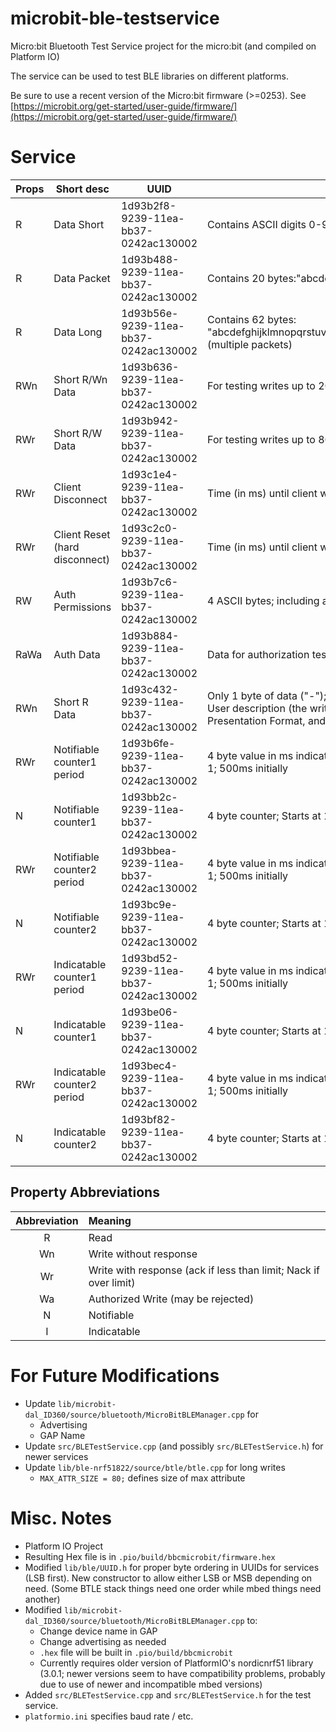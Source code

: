 # microbit-ble-testservice

Micro:bit Bluetooth Test Service project for the micro:bit (and compiled on Platform IO)

The service can be used to test BLE libraries on different platforms.

Be sure to use a recent version of the Micro:bit firmware (>=0253). See [https://microbit.org/get-started/user-guide/firmware/](https://microbit.org/get-started/user-guide/firmware/)


# Service 

| Props | Short desc | UUID | Long Description |
|-------|------------|------|------------------|
| R     |  Data Short    | 1d93b2f8-9239-11ea-bb37-0242ac130002 |  Contains ASCII digits 0-9: "0123456789"  (10 bytes) | 
| R     |  Data Packet   | 1d93b488-9239-11ea-bb37-0242ac130002 | Contains 20 bytes:"abcdefghijklmnopqrst" (full BLE packet) |
| R     |  Data Long     | 1d93b56e-9239-11ea-bb37-0242ac130002 | Contains 62 bytes: "abcdefghijklmnopqrstuvwzyzABCDEFGHIJKLMNOPQRSTUVWXYZ0123456789" (multiple packets) |
| RWn    | Short R/Wn Data  | 1d93b636-9239-11ea-bb37-0242ac130002 | For testing writes up to 20 bytes (readback to confirm)|
| RWr    | Short R/W Data  | 1d93b942-9239-11ea-bb37-0242ac130002 | For testing writes up to 80 bytes (readback to confirm) |
| RWr | Client Disconnect | 1d93c1e4-9239-11ea-bb37-0242ac130002 | Time (in ms) until client will disconnect intentionally |
| RWr | Client Reset (hard disconnect) | 1d93c2c0-9239-11ea-bb37-0242ac130002| Time (in ms) until client will disconnect intentionally |
| RW | Auth Permissions | 1d93b7c6-9239-11ea-bb37-0242ac130002 | 4 ASCII bytes; including an "R" allows Read and "W" allows write |
| RaWa | Auth Data | 1d93b884-9239-11ea-bb37-0242ac130002 | Data for authorization test (8 bytes) |
| RWn    | Short R Data  |  1d93c432-9239-11ea-bb37-0242ac130002  | Only 1 byte of data ("-"); For testing Descriptors  ;  Includes writeable auxiliary, User description (the writeable auxiliary), Server  Config (also writeable), Presentation Format, and A special attribute (0x2929)|
| RWr | Notifiable counter1 period | 1d93b6fe-9239-11ea-bb37-0242ac130002 | 4 byte value in ms indicating the period of updated to the notifications of counter 1; 500ms initially|
| N | Notifiable counter1 | 1d93bb2c-9239-11ea-bb37-0242ac130002| 4 byte counter; Starts at 1 on enable and counts up |
| RWr | Notifiable counter2 period | 1d93bbea-9239-11ea-bb37-0242ac130002 | 4 byte value in ms indicating the period of updated to the notifications of counter 1; 500ms initially|
| N | Notifiable counter2 | 1d93bc9e-9239-11ea-bb37-0242ac130002| 4 byte counter; Starts at 1 on enable and counts up |
| RWr | Indicatable counter1 period | 1d93bd52-9239-11ea-bb37-0242ac130002 | 4 byte value in ms indicating the period of updated to the notifications of counter 1; 500ms initially|
| N | Indicatable counter1 | 1d93be06-9239-11ea-bb37-0242ac130002| 4 byte counter; Starts at 1 on enable and counts up |
| RWr | Indicatable counter2 period | 1d93bec4-9239-11ea-bb37-0242ac130002 | 4 byte value in ms indicating the period of updated to the notifications of counter 1; 500ms initially|
| N | Indicatable counter2 | 1d93bf82-9239-11ea-bb37-0242ac130002| 4 byte counter; Starts at 1 on enable and counts up |

## Property Abbreviations

| Abbreviation | Meaning | 
|:------------:|:--------|
| R            | Read |
| Wn           | Write without response |
| Wr           | Write with response (ack if less than limit; Nack if over limit) |
| Wa           | Authorized Write (may be rejected) |
| N            | Notifiable |
| I            | Indicatable |

# For Future Modifications

* Update `lib/microbit-dal_ID360/source/bluetooth/MicroBitBLEManager.cpp` for
  * Advertising
  * GAP Name
* Update `src/BLETestService.cpp` (and possibly `src/BLETestService.h`) for newer services
* Update `lib/ble-nrf51822/source/btle/btle.cpp` for long writes
  * `MAX_ATTR_SIZE = 80;` defines size of max attribute
  

# Misc. Notes

* Platform IO Project 
* Resulting Hex file is in `.pio/build/bbcmicrobit/firmware.hex`
* Modified `lib/ble/UUID.h` for proper byte ordering in UUIDs for services (LSB first).  New constructor to allow either LSB or MSB depending on need. (Some BTLE stack things need one order while mbed things need another)
* Modified `lib/microbit-dal_ID360/source/bluetooth/MicroBitBLEManager.cpp` to:
  * Change device name in GAP
  * Change advertising as needed
  * `.hex` file will be built  in `.pio/build/bbcmicrobit`
  * Currently requires older version of PlatformIO's nordicnrf51 library (3.0.1; newer versions seem to have compatibility problems, probably due to use of newer and incompatible mbed versions)
* Added `src/BLETestService.cpp` and `src/BLETestService.h` for the test service.
* `platformio.ini` specifies baud rate / etc.

